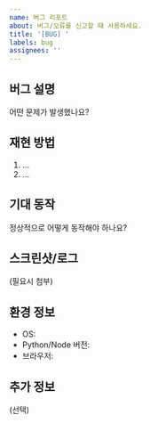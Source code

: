 ```yaml
---
name: 버그 리포트
about: 버그/오류를 신고할 때 사용하세요.
title: '[BUG] ' 
labels: bug
assignees: ''
---
```


## 버그 설명
어떤 문제가 발생했나요?

## 재현 방법
1. ...
2. ...

## 기대 동작
정상적으로 어떻게 동작해야 하나요?

## 스크린샷/로그
(필요시 첨부)

## 환경 정보
- OS:
- Python/Node 버전:
- 브라우저:

## 추가 정보
(선택) 